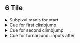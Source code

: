 ## 6 Tile
<details>
    <summary>Subpixel manip for start</summary>
    Do two crouch jumps and then a fulljump into full climbjump then climb down, then press left for a frame.
    <video src="images/6tilesubpixelmanip.mp4"></video>
</details>
<details>
    <summary>Cue for first climbjump</summary> 

</details>
<details>
    <summary>Cue for second climbjump</summary>

</details>
<details>
    <summary>Cue for turnaround+inputs after</summary>

</details>
